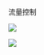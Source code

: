 流量控制

![](http://cdn.jayh.club/blog/20210710/QNqAUekV5iOY.png?imageslim)

![](http://cdn.jayh.club/blog/20210710/4KG2r271EIWd.png?imageslim)
